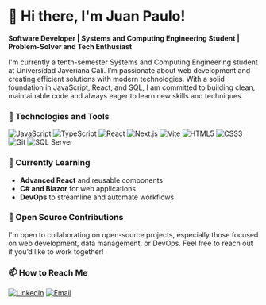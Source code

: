 # 👋 Hi there, I'm Juan Paulo!
**Software Developer | Systems and Computing Engineering Student | Problem-Solver and Tech Enthusiast**

I'm currently a tenth-semester Systems and Computing Engineering student at Universidad Javeriana Cali. I’m passionate about web development and creating efficient solutions with modern technologies. With a solid foundation in JavaScript, React, and SQL, I am committed to building clean, maintainable code and always eager to learn new skills and techniques.

### 🚀 Technologies and Tools
![JavaScript](https://img.shields.io/badge/-JavaScript-F7DF1E?logo=javascript&logoColor=black&style=flat)
![TypeScript](https://img.shields.io/badge/-TypeScript-007ACC?logo=typescript&logoColor=white&style=flat)
![React](https://img.shields.io/badge/-React-61DAFB?logo=react&logoColor=black&style=flat)
![Next.js](https://img.shields.io/badge/-Next.js-000000?logo=next.js&logoColor=white&style=flat)
![Vite](https://img.shields.io/badge/-Vite-646CFF?logo=vite&logoColor=white&style=flat)
![HTML5](https://img.shields.io/badge/-HTML5-E34F26?logo=html5&logoColor=white&style=flat)
![CSS3](https://img.shields.io/badge/-CSS3-1572B6?logo=css3&logoColor=white&style=flat)
![Git](https://img.shields.io/badge/-Git-F05032?logo=git&logoColor=white&style=flat)
![SQL Server](https://img.shields.io/badge/-SQL%20Server-CC2927?logo=microsoft-sql-server&logoColor=white&style=flat)

### 📘 Currently Learning
- **Advanced React** and reusable components
- **C# and Blazor** for web applications
- **DevOps** to streamline and automate workflows

### 🤝 Open Source Contributions
I'm open to collaborating on open-source projects, especially those focused on web development, data management, or DevOps. Feel free to reach out if you’d like to work together!

### 📫 How to Reach Me
[![LinkedIn](https://img.shields.io/badge/-LinkedIn-blue?logo=linkedin&logoColor=white&style=flat)](https://www.linkedin.com/in/juan-paulo-cespedes/)
[![Email](https://img.shields.io/badge/-Email-red?logo=gmail&logoColor=white&style=flat)](mailto:jpcespedes@hotmail.com)

